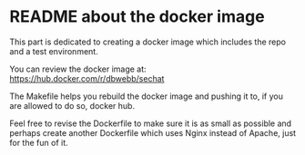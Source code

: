 README about the docker image
=============================

This part is dedicated to creating a docker image which includes the repo and a test environment.

You can review the docker image at:
https://hub.docker.com/r/dbwebb/sechat

The Makefile helps you rebuild the docker image and pushing it to, if you are allowed to do so, docker hub.

Feel free to revise the Dockerfile to make sure it is as small as possible and perhaps create another Dockerfile which uses Nginx instead of Apache, just for the fun of it.
